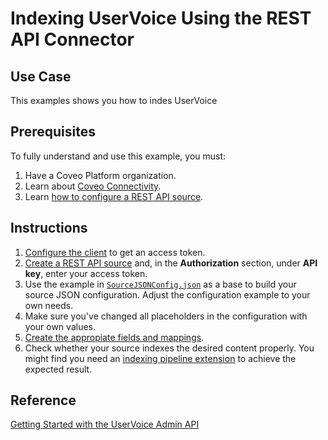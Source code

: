 # Indexing UserVoice Using the REST API Connector

## Use Case
This examples shows you how to indes UserVoice

## Prerequisites
To fully understand and use this example, you must:
1. Have a Coveo Platform organization.
2. Learn about [Coveo Connectivity](https://docs.coveo.com/en/1702/).
3. Learn [how to configure a REST API source](https://docs.coveo.com/en/1896/).

## Instructions
1. [Configure the client](https://developer.uservoice.com/docs/api/api-key/) to get an access token.
2. [Create a REST API source](https://docs.coveo.com/en/1896/) and, in the **Authorization** section, under **API key**, enter your access token.
3. Use the example in [`SourceJSONConfig.json`](https://github.com/coveooss/connectivity-library/blob/master/UserVoice/SourceJSONConfig.json) as a base to build your source JSON configuration. Adjust the configuration example to your own needs.
4. Make sure you've changed all placeholders in the configuration with your own values.
5. [Create the appropiate fields and mappings](https://docs.coveo.com/en/1896/#completion).
6. Check whether your source indexes the desired content properly. You might find you need an [indexing pipeline extension](https://docs.coveo.com/en/1645/) to achieve the expected result.

## Reference
[Getting Started with the UserVoice Admin API](https://developer.uservoice.com/docs/api/v2/getting-started/)
